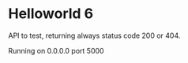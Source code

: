 # Helloworld 6

API to test, returning always status code 200 or 404. 

Running on 0.0.0.0 port 5000
